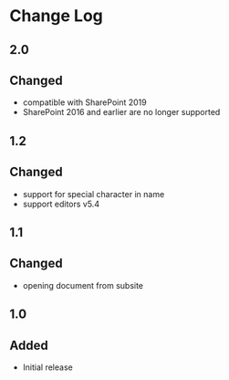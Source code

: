 # Change Log

## 2.0
## Changed
- compatible with SharePoint 2019
- SharePoint 2016 and earlier are no longer supported

## 1.2
## Changed
- support for special character in name
- support editors v5.4
## 1.1
## Changed
- opening document from subsite

## 1.0
## Added
- Initial release